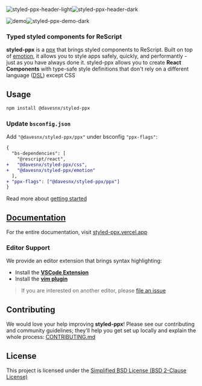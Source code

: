 ![styled-ppx-header-light](./.github/header-light.png#gh-dark-mode-only)![styled-ppx-header-dark](./.github/header-dark.png#gh-light-mode-only)

![demo](./.github/demo-dark.png#gh-dark-mode-only)![styled-ppx-demo-dark](./.github/demo-light.png#gh-light-mode-only)

### Typed styled components for ReScript

**styled-ppx** is a [ppx](https://tarides.com/blog/2019-05-09-an-introduction-to-ocaml-ppx-ecosystem) that brings styled components to ReScript. Built on top of [emotion](https://emotion.sh), it allows you to style apps safely, quickly, and performantly - just as you have always done it. styled-ppx allows you to create **React Components** with type-safe style definitions that don't rely on a different language ([DSL](https://en.wikipedia.org/wiki/Domain-specific_language)) except CSS

## Usage

```bash
npm install @davesnx/styled-ppx
```

### Update `bsconfig.json`

Add `"@davesnx/styled-ppx/ppx"` under bsconfig `"ppx-flags"`:

```diff
{
  "bs-dependencies": [
    "@rescript/react",
+   "@davesnx/styled-ppx/css",
+   "@davesnx/styled-ppx/emotion"
  ],
+ "ppx-flags": ["@davesnx/styled-ppx/ppx"]
}
```

Read more about [getting started](https://styled-ppx.vercel.app/getting-started)

## [Documentation](https://styled-ppx.vercel.app)

For the entire documentation, visit [styled-ppx.vercel.app](https://styled-ppx.vercel.app)

### Editor Support

We provide an editor extension that brings syntax highlighting:

- Install the **[VSCode Extension](https://marketplace.visualstudio.com/items?itemName=davesnx.vscode-styled-ppx)**
- Install the **[vim plugin](https://github.com/ahrefs/vim-styled-ppx/blob/main/README.md#installation)**

> If you are interested on another editor, please [file an issue](https://github.com/davesnx/styled-ppx/issues/new)

## Contributing

We would love your help improving **styled-ppx**! Please see our contributing and community guidelines; they'll help you get set up locally and explain the whole process: [CONTRIBUTING.md](./CONTRIBUTING.md)

## License

This project is licensed under the [Simplified BSD License (BSD 2-Clause License)](./LICENSE)
